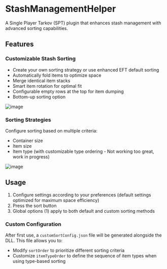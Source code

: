 # StashManagementHelper

A Single Player Tarkov (SPT) plugin that enhances stash management with advanced sorting capabilities.

## Features

### Customizable Stash Sorting
- Create your own sorting strategy or use enhanced EFT default sorting
- Automatically fold items to optimize space
- Merge identical item stacks
- Smart item rotation for optimal fit
- Configurable empty rows at the top for item dumping
- Bottom-up sorting option

![image](https://github.com/Markosz22/StashManagementHelper/assets/41615461/8aad2256-378c-4fd0-9f13-340247cda926)

### Sorting Strategies
Configure sorting based on multiple criteria:
- Container size
- Item size
- Item type (with customizable type ordering - Not working too great, work in progress)

![image](https://github.com/Markosz22/StashManagementHelper/assets/41615461/521ecce7-ceda-45cc-8ab2-7539cb11b550)

## Usage

1. Configure settings according to your preferences (default settings optimized for maximum space efficiency)
2. Press the sort button
3. Global options (1) apply to both default and custom sorting methods

### Custom Configuration
After first use, a `customSortConfig.json` file will be generated alongside the DLL. This file allows you to:
- Modify `sortOrder` to prioritize different sorting criteria
- Customize `itemTypeOrder` to define the sequence of item types when using type-based sorting
